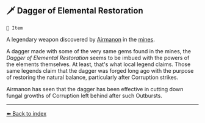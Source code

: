 ## 🗡️ Dagger of Elemental Restoration

`📜 Item`

A legendary weapon discovered by [Airmanon](../refs/airmanon.md) in the [mines](../refs/gold_mines).

A dagger made with some of the very same gems found in the mines, the _Dagger of Elemental Restoration_ seems to be imbued with the powers of the elements themselves. At least, that's what local legend claims. Those same legends claim that the dagger was forged long ago with the purpose of restoring the natural balance, particularly after Corruption strikes.

Airmanon has seen that the dagger has been effective in cutting down fungal growths of Corruption left behind after such Outbursts.


----------
[⬅️ Back to index](../#f750_s)